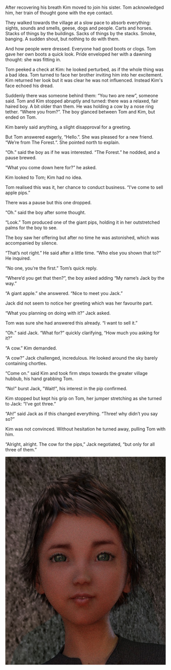 After recovering his breath Kim moved to join his sister. Tom acknowledged him, her train of thought gone with the eye contact.

They walked towards the village at a slow pace to absorb everything: sights, sounds and smells, geese, dogs and people. Carts and horses. Stacks of things by the buildings. Sacks of things by the stacks. Smoke, banging. A sudden shout, but nothing to do with them.

And how people were dressed. Everyone had good boots or clogs. Tom gave her own boots a quick look. Pride enveloped her with a dawning thought: she was fitting in.

Tom peeked a check at Kim: he looked perturbed, as if the whole thing was a bad idea. Tom turned to face her brother inviting him into her excitement. Kim returned her look but it was clear he was not influenced. Instead Kim's face echoed his dread.

Suddenly there was someone behind them: “You two are new”, someone said. Tom and Kim stopped abruptly and turned: there was a relaxed, fair haired boy. A bit older than them. He was holding a cow by a nose ring tether. “Where you from?”. The boy glanced between Tom and Kim, but ended on Tom.

Kim barely said anything, a slight disapproval for a greeting.

But Tom answered eagerly, “Hello.”. She was pleased for a new friend. “We’re from The Forest.“. She pointed north to explain.

“Oh.” said the boy as if he was interested. “The Forest.” he nodded, and a pause brewed. 

“What you come down here for?” he asked.

Kim looked to Tom; Kim had no idea.

Tom realised this was it, her chance to conduct business. “I’ve come to sell apple pips.”

There was a pause but this one dropped.

“Oh.” said the boy after some thought.

“Look.” Tom produced one of the giant pips, holding it in her outstretched palms for the boy to see.

The boy saw her offering but after no time he was astonished, which was accompanied by silence.

“That’s not right.” He said after a little time. “Who else you shown that to?” He inquired.

“No one, you’re the first.” Tom’s quick reply.

“Where’d you get that then?”, the boy asked adding “My name’s Jack by the way.”

“A giant apple.” she answered. “Nice to meet you Jack.”

Jack did not seem to notice her greeting which was her favourite part.

“What you planning on doing with it?” Jack asked.

Tom was sure she had answered this already. “I want to sell it.” 

“Oh.” said Jack. “What for?” quickly clarifying, “How much you asking for it?”

“A cow.” Kim demanded.

“A cow?” Jack challenged, incredulous. He looked around the sky barely containing chortles.

“Come on.” said Kim and took firm steps towards the greater village hubbub, his hand grabbing Tom.

“No!" burst Jack, "Wait!", his interest in the pip confirmed.

Kim stopped but kept his grip on Tom, her jumper stretching as she turned to Jack: “I’ve got three.”

“Ah!” said Jack as if this changed everything. “Three! why didn’t you say so?”

Kim was not convinced. Without hesitation he turned away, pulling Tom with him.  

“Alright, alright. The cow for the pips,” Jack negotiated, “but only for all three of them.”                                          

![](TomThumb/Tom%20Thumbnail.jpg)


